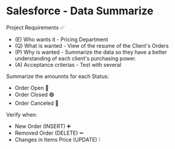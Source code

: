 # Salesforce - Data Summarize

Project Requirements ✅
  - (E) Who wants it - Pricing Department
  - (Q) What is wanted - View of the resume of the Client's Orders
  - (P) Why is wanted - Summarize the data so they have a better understanding of each client's purchasing power.
  - (A) Acceptance criterias - Test with several 

Summarize the amounnts for each Status:
- Order Open 🔘
- Order Closed 🟢
- Order Canceled 🔴

Verify when:
- New Order (INSERT) ➕
- Removed Order (DELETE) ➖
- Changes in Items Price (UPDATE) ❕
